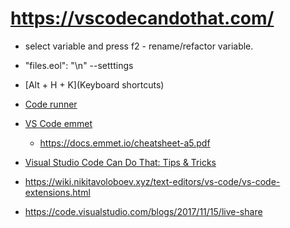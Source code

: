 # https://vscodecandothat.com/

* select variable and press f2 - rename/refactor variable. 
*  "files.eol": "\n" --setttings

* [Alt + H + K](Keyboard shortcuts)
* [Code runner](https://github.com/formulahendry/vscode-code-runner)
* [VS Code emmet](https://code.visualstudio.com/docs/editor/emmet)
  * https://docs.emmet.io/cheatsheet-a5.pdf
* [Visual Studio Code Can Do That: Tips & Tricks](https://www.youtube.com/watch?v=OOG3xcUQY5k)
* https://wiki.nikitavoloboev.xyz/text-editors/vs-code/vs-code-extensions.html
* https://code.visualstudio.com/blogs/2017/11/15/live-share
